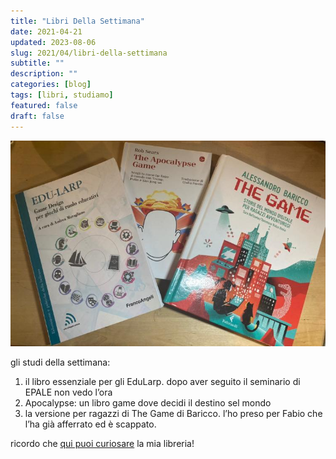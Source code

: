 ```yaml
---
title: "Libri Della Settimana"
date: 2021-04-21
updated: 2023-08-06
slug: 2021/04/libri-della-settimana
subtitle: ""
description: ""
categories: [blog]
tags: [libri, studiamo]
featured: false
draft: false
---
```


![](../../../assets/img/post/2021/libri-2021.jpg)

gli studi della settimana:

1. il libro essenziale per gli EduLarp. dopo aver seguito il seminario di EPALE non vedo l’ora
2. Apocalypse: un libro game dove decidi il destino sel mondo
3. la versione per ragazzi di The Game di Baricco. l’ho preso per Fabio che l’ha già afferrato ed è scappato. 

ricordo che [qui puoi curiosare](../../../about/libreria/index.md) la mia libreria!
